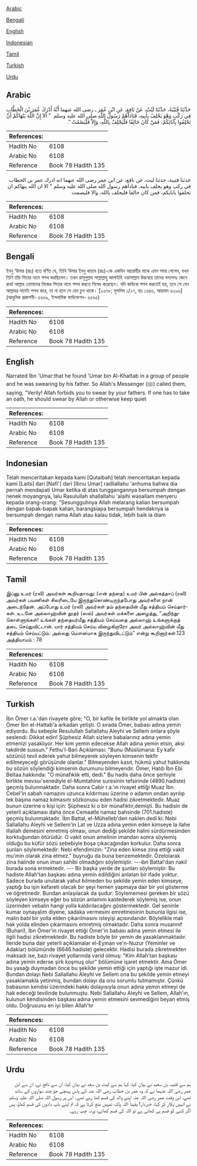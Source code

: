 [Arabic](#arabic)

[Bengali](#bengali)

[English](#english)

[Indonesian](#indonesian)

[Tamil](#tamil)

[Turkish](#turkish)

[Urdu](#urdu)

## Arabic


<div dir="rtl" lang="ar" style={{fontSize:'larger',backgroundColor:'#f8f9fa',padding:20}}>
حَدَّثَنَا قُتَيْبَةُ، حَدَّثَنَا لَيْثٌ، عَنْ نَافِعٍ، عَنِ ابْنِ عُمَرَ ـ رضى الله عنهما أَنَّهُ أَدْرَكَ عُمَرَ بْنَ الْخَطَّابِ فِي رَكْبٍ وَهْوَ يَحْلِفُ بِأَبِيهِ، فَنَادَاهُمْ رَسُولُ اللَّهِ صلى الله عليه وسلم ‏ "‏ أَلاَ إِنَّ اللَّهَ يَنْهَاكُمْ أَنْ تَحْلِفُوا بِآبَائِكُمْ، فَمَنْ كَانَ حَالِفًا فَلْيَحْلِفْ بِاللَّهِ، وَإِلاَّ فَلْيَصْمُتْ ‏"‏‏.‏
</div>
<div style={{backgroundColor:'#f8f9fa',padding:20, marginBottom: 10}}><table> <thead> <tr> <th>References:</th> <th></th> </tr> </thead> <tbody><tr><td>Hadith No</td><td>6108</td></tr><tr><td>Arabic No</td><td>6108</td></tr><tr><td>Reference</td><td>Book 78 Hadith 135</td></tr></tbody></table></div>


<div dir="rtl" lang="ar" style={{fontSize:'larger',backgroundColor:'#f8f9fa',padding:20}}>
حدثنا قتيبة، حدثنا ليث، عن نافع، عن ابن عمر رضى الله عنهما انه ادرك عمر بن الخطاب في ركب وهو يحلف بابيه، فناداهم رسول الله صلى الله عليه وسلم " الا ان الله ينهاكم ان تحلفوا بابايكم، فمن كان حالفا فليحلف بالله، والا فليصمت
</div>
<div style={{backgroundColor:'#f8f9fa',padding:20, marginBottom: 10}}><table> <thead> <tr> <th>References:</th> <th></th> </tr> </thead> <tbody><tr><td>Hadith No</td><td>6108</td></tr><tr><td>Arabic No</td><td>6108</td></tr><tr><td>Reference</td><td>Book 78 Hadith 135</td></tr></tbody></table></div>

## Bengali


<div dir="ltr" lang="bn" style={{fontSize:'larger',backgroundColor:'#f8f9fa',padding:20}}>
ইবনু ‘উমার (রাঃ) হতে বর্ণিত যে, তিনি ‘উমার ইবনু খাত্তাব (রাঃ)-কে একদিন আরোহীর মাঝে এমন সময় পেলেন, যখন তিনি তাঁর পিতার নামে শপথ করছিলেন। তখন রাসূলুল্লাহ সাল্লাল্লাহু আলাইহি ওয়াসাল্লাম উচ্চস্বরে তাদের বললেনঃ জেনে রাখ! আল্লাহ তোমাদের নিজের পিতার নামে শপথ করতে নিষেধ করেছেন। যদি কাউকে শপথ করতেই হয়, তবে সে যেন আল্লাহর নামেই শপথ করে, তা না হলে সে যেন চুপ থাকে। [২৬৭৮; মুসলিম ১/২৭, হাঃ ১৬৪৬, আহমাদ ৬২৯৬] (আধুনিক প্রকাশনী- ৫৬৬৯, ইসলামিক ফাউন্ডেশন- ৫৫৬৫)
</div>
<div style={{backgroundColor:'#f8f9fa',padding:20, marginBottom: 10}}><table> <thead> <tr> <th>References:</th> <th></th> </tr> </thead> <tbody><tr><td>Hadith No</td><td>6108</td></tr><tr><td>Arabic No</td><td>6108</td></tr><tr><td>Reference</td><td>Book 78 Hadith 135</td></tr></tbody></table></div>

## English


<div dir="ltr" lang="en" style={{fontSize:'larger',backgroundColor:'#f8f9fa',padding:20}}>
Narrated Ibn 'Umar:that he found 'Umar bin Al-Khattab in a group of people and he was swearing by his father. So Allah's Messenger (ﷺ) called them, saying, "Verily! Allah forbids you to swear by your fathers. If one has to take an oath, he should swear by Allah or otherwise keep quiet
</div>
<div style={{backgroundColor:'#f8f9fa',padding:20, marginBottom: 10}}><table> <thead> <tr> <th>References:</th> <th></th> </tr> </thead> <tbody><tr><td>Hadith No</td><td>6108</td></tr><tr><td>Arabic No</td><td>6108</td></tr><tr><td>Reference</td><td>Book 78 Hadith 135</td></tr></tbody></table></div>

## Indonesian


<div dir="ltr" lang="id" style={{fontSize:'larger',backgroundColor:'#f8f9fa',padding:20}}>
Telah menceritakan kepada kami [Qutaibah] telah menceritakan kepada kami [Laits] dari [Nafi'] dari [Ibnu Umar] radliallahu 'anhuma bahwa dia pernah mendapati Umar ketika di atas tunggangannya bersumpah dengan nenek moyangnya, lalu Rasulullah shallallahu 'alaihi wasallam menyeru kepada orang-orang: "Sesungguhnya Allah melarang kalian bersumpah dengan bapak-bapak kalian, barangsiapa bersumpah hendaknya ia bersumpah dengan nama Allah atau kalau tidak, lebih baik ia diam
</div>
<div style={{backgroundColor:'#f8f9fa',padding:20, marginBottom: 10}}><table> <thead> <tr> <th>References:</th> <th></th> </tr> </thead> <tbody><tr><td>Hadith No</td><td>6108</td></tr><tr><td>Arabic No</td><td>6108</td></tr><tr><td>Reference</td><td>Book 78 Hadith 135</td></tr></tbody></table></div>

## Tamil


<div dir="ltr" lang="ta" style={{fontSize:'larger',backgroundColor:'#f8f9fa',padding:20}}>
இப்னு உமர் (ரலி) அவர்கள் கூறியதாவது: (என் தந்தை) உமர் பின் அல்கத்தாப் (ரலி) அவர்கள் பயணிகள் சிலரிடையே இருந்துகொண்டிருந்தபோது அவர்களை நான் அடைந்தேன். அப்போது உமர் (ரலி) அவர்கள் தம் தந்தையின் மீது சத்தியம் செய்தார்கள். உடனே அல்லாஹ்வின் தூதர் (ஸல்) அவர்கள் மக்களை அழைத்து, “அறிந்துகொள்ளுங்கள்! உங்கள் தந்தையர்மீது சத்தியம் செய்வதை அல்லாஹ் உங்களுக்குத் தடை செய்துவிட்டான். யார் சத்தியம் செய்ய விழைகிறாரோ அவர் அல்லாஹ்வின் மீது சத்தியம் செய்யட்டும். அல்லது மௌனமாக இருந்துவிடட்டும்” என்று கூறினார்கள்.123 அத்தியாயம் : 78
</div>
<div style={{backgroundColor:'#f8f9fa',padding:20, marginBottom: 10}}><table> <thead> <tr> <th>References:</th> <th></th> </tr> </thead> <tbody><tr><td>Hadith No</td><td>6108</td></tr><tr><td>Arabic No</td><td>6108</td></tr><tr><td>Reference</td><td>Book 78 Hadith 135</td></tr></tbody></table></div>

## Turkish


<div dir="ltr" lang="tr" style={{fontSize:'larger',backgroundColor:'#f8f9fa',padding:20}}>
İbn Ömer r.a.'dan rivayete göre; "O, bir kafile ile birlikte yol almakta olan Ömer İbn el-Hattab'a arkadan yetişti. O sırada Ömer, babası adına yemin ediyordu. Bu sebeple Resulullah Sallallahu Aleyhi ve Sellem onlara şöyle seslendi: Dikkat edin! Şüphesiz Allah sizlere babalarınız adına yemin etmenizi yasaklıyor. Her kim yemin edecekse Allah adına yemin etsin, aksi takdirde sussun." Fethu'l-Bari Açıklaması: "Bunu (Müslümana: Ey kafir sözünü) tevil ederek yahut bilmeyerek söyleyen kimsenin tekfir edilmeyeceği görüşünde olanlar." Bilmeyenden kasıt, hükmü yahut hakkında bu sözün söylendiği kimsenin durumunu bilmeyendir. Ömer, Hatıb İbn Ebi Beltaa.hakkında: "O münafıklık etti, dedi." Bu hadis daha önce şerhiyle birlikte mevsuı'senediyle el-Mumtahine suresinin tefsirinde (4890.hadiste) geçmiş bulunmaktadır. Daha sonra Cabir r.a.'ın rivayet ettiği Muaz İbn Cebel'in sabah namazını uzunca kıldırması üzerine o adamın ondan ayrılıp tek başına namaz kılmasını sözkonusu eden hadisi zikretmektedir. Muaz bunun üzerine o kişi için: Şüphesiz ki o bir münafıktır,demişti. Bu hadisin de yeterli açıklaması daha önce Cemaatle namaz bahsinde (701.hadiste) geçmiş bulunmaktadır. İbn Battal, el-Mühelleb'den naklen dedi ki: Nebi Sallallahu Aleyhi ve Sellem'in Lat ve Uzza adına yemin eden kimseye la ilahe illailah demesini emretmiş olması, onun dediği şekilde halini sürdürmesinden korktuğundan ötürüdür. O vakit onun amelinin imandan sonra söylemiş olduğu bu küfür sözü sebebiyle boşa çıkacağından korkulur. Daha sonra şunları söylemektedir: Nebi efendimizin: "Zina eden kimse zina ettiği vakit mu'min olarak zina etmez." buyruğu da buna benzemektedir. Özelolarak zina halinde onun iman sahibi olmadığını söylemiştir. ---ibn Battal'dan nakil burada sona ermektedir. --- Bir başka yerde de şunları söylemiştir: Bu hadiste Allah'tan başkası adına yemin edildiğini anlatan bir ifade yoktur. Sadece burada unutarak yahut bilmeden bu şekilde yemin eden kimseye, yaptığı bu işin kefareti olacak bir şeyi hemen yapmaya dair bir yol gösterme ve öğretmedir. Bundan anlaşılacak da şudur: Söylememesi gereken bir sözü söyleyen kimseye eğer bu sözün anlamını kastederek söylemiş ise, onun üzerinden vebalin hangi yolla kaldırılacağını göstermektedir. Gel seninle kumar oynayalım diyene, sadaka vermesini emretmesinin bununla ilgisi ise, malın batıl bir yolla elden çıkarılmasını isteyişi açısındandır. Böylelikle malı hak yolda elinden çıkarmasını emretmiş olmaktadır. Daha sonra musannıf (Buhari), İbn Ömer'in rivayet ettiği Ömer'in babası adına yemin etmesi ile ilgili hadisi zikretmektedir. Bu hadiste böyle bir yemin de yasaklanmaktadır. İleride buna dair yeterli açıklamalar el-Eyman ve'n-Nuzur (Yeminler ve Adaklar) bölümünde (6646.hadiste) gelecektir. Hadisi burada zikretmekten maksadı ise, bazı rivayet yollarında varid olmuş: "Kim Allah'tan başkası adına yemin ederse şirk koşmuş olur" bölümüne işaret etmektir. Ama Ömer bu yasağı duymadan önce bu şekilde yemin ettiği için yaptığı işte mazur idi. Bundan dolayı Nebi Sallallahu Aleyhi ve Sellem ona bu şekilde yemin etmeyi yasaklamakla yetinmiş, bundan dolayı da onu sorumlu tutmamıştır. Çünkü babasının kendisi üzerindeki hakkı dolayısıyla onun adına yemin etmeyi de hak edeceği tevilinde bulunmuştu. Nebi Sallallahu Aleyhi ve Sellem, Allah'ın, kulunun kendisinden başkası adına yemin etmesini sevmediğini beyan etmiş oldu. Doğrusunu en iyi bilen Allah'tır
</div>
<div style={{backgroundColor:'#f8f9fa',padding:20, marginBottom: 10}}><table> <thead> <tr> <th>References:</th> <th></th> </tr> </thead> <tbody><tr><td>Hadith No</td><td>6108</td></tr><tr><td>Arabic No</td><td>6108</td></tr><tr><td>Reference</td><td>Book 78 Hadith 135</td></tr></tbody></table></div>

## Urdu


<div dir="rtl" lang="ur" style={{fontSize:'larger',backgroundColor:'#f8f9fa',padding:20}}>
ہم سے قتیبہ بن سعید نے بیان کیا، کہا ہم سے لیث بن سعد نے بیان کیا، ان سے نافع نے، ان سے ابن عمر رضی اللہ عنہما نے کہ وہ عمر بن خطاب رضی اللہ عنہ کے پاس پہنچے جو چند سواروں کے ساتھ تھے، اس وقت عمر رضی اللہ عنہ اپنے والد کی قسم کھا رہے تھے۔ اس پر رسول اللہ صلی اللہ علیہ وسلم نے انہیں پکار کر کہا، خبردار! یقیناً اللہ پاک تمہیں منع کرتا ہے کہ تم اپنے باپ دادوں کی قسم کھاؤ، پس اگر کسی کو قسم ہی کھانی ہے تو اللہ کی قسم کھائے، ورنہ چپ رہے۔
</div>
<div style={{backgroundColor:'#f8f9fa',padding:20, marginBottom: 10}}><table> <thead> <tr> <th>References:</th> <th></th> </tr> </thead> <tbody><tr><td>Hadith No</td><td>6108</td></tr><tr><td>Arabic No</td><td>6108</td></tr><tr><td>Reference</td><td>Book 78 Hadith 135</td></tr></tbody></table></div>